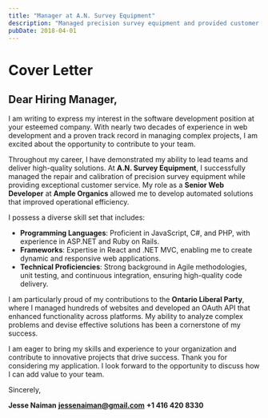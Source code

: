 ```yaml
---
title: "Manager at A.N. Survey Equipment"
description: "Managed precision survey equipment and provided customer service."
pubDate: 2018-04-01
---
```


# Cover Letter

## Dear Hiring Manager,

I am writing to express my interest in the software development position at your esteemed company. With nearly two decades of experience in web development and a proven track record in managing complex projects, I am excited about the opportunity to contribute to your team.

Throughout my career, I have demonstrated my ability to lead teams and deliver high-quality solutions. At **A.N. Survey Equipment**, I successfully managed the repair and calibration of precision survey equipment while providing exceptional customer service. My role as a **Senior Web Developer** at **Ample Organics** allowed me to develop automated solutions that improved operational efficiency.

I possess a diverse skill set that includes:
- **Programming Languages**: Proficient in JavaScript, C#, and PHP, with experience in ASP.NET and Ruby on Rails.
- **Frameworks**: Expertise in React and .NET MVC, enabling me to create dynamic and responsive web applications.
- **Technical Proficiencies**: Strong background in Agile methodologies, unit testing, and continuous integration, ensuring high-quality code delivery.

I am particularly proud of my contributions to the **Ontario Liberal Party**, where I managed hundreds of websites and developed an OAuth API that enhanced functionality across platforms. My ability to analyze complex problems and devise effective solutions has been a cornerstone of my success.

I am eager to bring my skills and experience to your organization and contribute to innovative projects that drive success. Thank you for considering my application. I look forward to the opportunity to discuss how I can add value to your team.

Sincerely,

**Jesse Naiman**
**jessenaiman@gmail.com**
**+1 416 420 8330**
